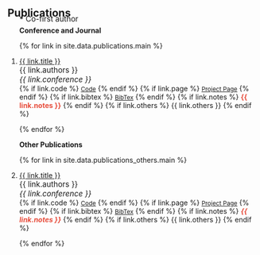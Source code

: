 <h2 id="publications" style="margin: 2px 0px -25px;">Publications</h2>

<div class="publications">
<ol class="bibliography">

<p style="font-size: 0.95rem;"><strong>*</strong> Co-first author</p>

<h4 style="margin: -10px 0px 6px;">Conference and Journal</h4>

{% for link in site.data.publications.main %}

<li>
<div class="pub-row">
  <!-- <div class="col-sm-3 abbr" style="position: relative;padding-right: 15px;padding-left: 15px;">
    {% if link.image %} 
    <img src="{{ link.image }}" class="teaser img-fluid z-depth-1" style="width=100;height=40%">
    {% endif %}
    {% if link.conference_short %} 
    <abbr class="badge">{{ link.conference_short }}</abbr>
    {% endif %}
  </div> -->
  <!-- <div class="col-sm-9" style="position: relative;padding-right: 15px;padding-left: 20px;"> -->
  <div class="col-sm-9" style="position: relative;">
    <div class="title"><a href="{{ link.pdf }}">{{ link.title }}</a></div>
    <div class="author" style="font-size:0.95rem;">{{ link.authors }}</div>
    <div class="periodical" style="font-size:0.95rem;"><em>{{ link.conference }}</em></div>
    <div class="links">
      <!-- {% if link.pdf %} 
      <a href="{{ link.pdf }}" class="btn btn-sm z-depth-0" role="button" target="_blank" style="font-size:12px;">PDF</a>
      {% endif %} -->
      {% if link.code %} 
      <a href="{{ link.code }}" class="btn btn-sm z-depth-0" role="button" target="_blank" style="font-size:12px;">Code</a>
      {% endif %}
      {% if link.page %} 
      <a href="{{ link.page }}" class="btn btn-sm z-depth-0" role="button" target="_blank" style="font-size:12px;">Project Page</a>
      {% endif %}
      {% if link.bibtex %} 
      <a href="{{ link.bibtex }}" class="btn btn-sm z-depth-0" role="button" target="_blank" style="font-size:12px;">BibTex</a>
      {% endif %}
      {% if link.notes %} 
      <strong style="color:#e74d3c">{{ link.notes }}</strong>
      {% endif %}
      {% if link.others %} 
      {{ link.others }}
      {% endif %}
    </div>
  </div>
</div>
</li>

<!-- <br> -->

{% endfor %}



<h4 style="margin:2px 0px 6px;">Other Publications</h4>

{% for link in site.data.publications_others.main %}

<li>
<div class="pub-row">
  <div class="col-sm-9" style="position: relative;">
    <div class="title"><a href="{{ link.pdf }}">{{ link.title }}</a></div>
    <div class="author" style="font-size:0.95rem;">{{ link.authors }}</div>
    <div class="periodical" style="font-size:0.95rem;"><em>{{ link.conference }}</em></div>
    <div class="links">
      {% if link.code %} 
      <a href="{{ link.code }}" class="btn btn-sm z-depth-0" role="button" target="_blank" style="font-size:12px;">Code</a>
      {% endif %}
      {% if link.page %} 
      <a href="{{ link.page }}" class="btn btn-sm z-depth-0" role="button" target="_blank" style="font-size:12px;">Project Page</a>
      {% endif %}
      {% if link.bibtex %} 
      <a href="{{ link.bibtex }}" class="btn btn-sm z-depth-0" role="button" target="_blank" style="font-size:12px;">BibTex</a>
      {% endif %}
      {% if link.notes %} 
      <strong><i style="color:#e74d3c">{{ link.notes }}</i></strong>
      {% endif %}
      {% if link.others %} 
      {{ link.others }}
      {% endif %}
    </div>
  </div>
</div>
</li>

{% endfor %}

</ol>
</div>

